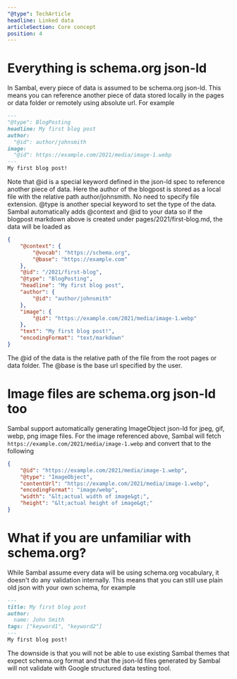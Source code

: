 ```yaml
---
"@type": TechArticle
headline: Linked data
articleSection: Core concept
position: 4
---
```


# Everything is schema.org json-ld

In Sambal, every piece of data is assumed to be schema.org json-ld.  This means you can reference another piece of data stored locally in the pages or data folder or remotely using absolute url.  For example

```markdown
---
"@type": BlogPosting
headline: My first blog post
author:
  "@id": author/johnsmith
image:
  "@id": https://example.com/2021/media/image-1.webp
---
My first blog post!
```

Note that @id is a special keyword defined in the json-ld spec to reference another piece of data.  Here the author of the blogpost is stored as a local file with the relative path author/johnsmith.  No need to specify file extension.  @type is another special keyword to set the type of the data. Sambal automatically adds @context and @id to your data so if the blogpost markdown above is created under pages/2021/first-blog.md, the data will be loaded as

```json
{
    "@context": {
        "@vocab": "https://schema.org",
        "@base": "https://example.com"
    },
    "@id": "/2021/first-blog",
    "@type": "BlogPosting",
    "headline": "My first blog post",
    "author": {
        "@id": "author/johnsmith"
    },
    "image": {
        "@id": "https://example.com/2021/media/image-1.webp"
    },
    "text": "My first blog post!",
    "encodingFormat": "text/markdown"
}
```

The @id of the data is the relative path of the file from the root pages or data folder.  The @base is the base url specified by the user.

# Image files are schema.org json-ld too

Sambal support automatically generating ImageObject json-ld for jpeg, gif, webp, png image files.  For the image referenced above, Sambal will fetch `https://example.com/2021/media/image-1.webp` and convert that to the following

```json
{
    "@id": "https://example.com/2021/media/image-1.webp",
    "@type": "ImageObject",
    "contentUrl": "https://example.com/2021/media/image-1.webp",
    "encodingFormat": "image/webp",
    "width": "&lt;actual width of image&gt;",
    "height": "&lt;actual height of image&gt;"
}
```

# What if you are unfamiliar with schema.org?

While Sambal assume every data will be using schema.org vocabulary, it doesn't do any validation internally.  This means that you can still use plain old json with your own schema, for example

```markdown
---
title: My first blog post
author:
  name: John Smith
tags: ["keyword1", "keyword2"]
---
My first blog post!
```

The downside is that you will not be able to use existing Sambal themes that expect schema.org format and that the json-ld files generated by Sambal will not validate with Google structured data testing tool.
